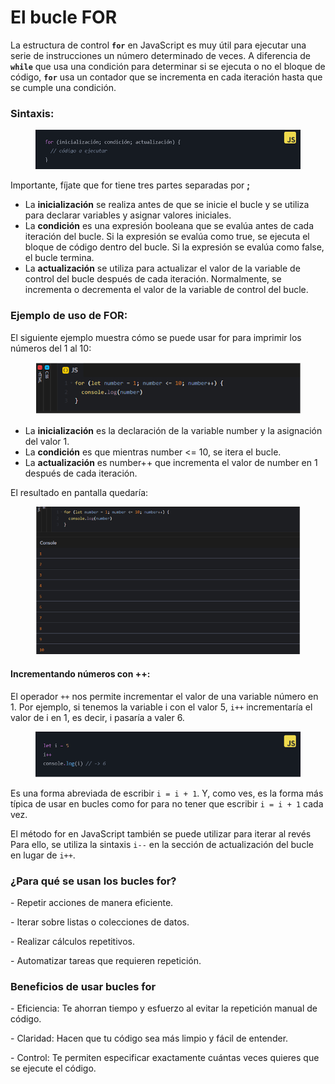 # El bucle FOR

La estructura de control **`for`** en JavaScript es muy útil para ejecutar una serie de instrucciones un número determinado de veces. A diferencia de **`while`** que usa una condición para determinar si se ejecuta o no el bloque de código, **`for`** usa un contador que se incrementa en cada iteración hasta que se cumple una condición.

### Sintaxis:

<figure><img src="../../.gitbook/assets/for.png" alt=""><figcaption></figcaption></figure>

Importante, fíjate que for tiene tres partes separadas por **;**&#x20;

* La **inicialización** se realiza antes de que se inicie el bucle y se utiliza para declarar variables y asignar valores iniciales.
* La **condición** es una expresión booleana que se evalúa antes de cada iteración del bucle. Si la expresión se evalúa como true, se ejecuta el bloque de código dentro del bucle. Si la expresión se evalúa como false, el bucle termina.
* La **actualización** se utiliza para actualizar el valor de la variable de control del bucle después de cada iteración. Normalmente, se incrementa o decrementa el valor de la variable de control del bucle.

### Ejemplo de uso de FOR:

El siguiente ejemplo muestra cómo se puede usar for para imprimir los números del 1 al 10:

<figure><img src="../../.gitbook/assets/image (47).png" alt=""><figcaption></figcaption></figure>

* La **inicialización** es la declaración de la variable number y la asignación del valor 1.
* La **condición** es que mientras number <= 10, se itera el bucle.
* La **actualización** es number++ que incrementa el valor de number en 1 después de cada iteración.

El resultado en pantalla quedaría:

<figure><img src="../../.gitbook/assets/image (48).png" alt=""><figcaption></figcaption></figure>

#### Incrementando números con ++:

El operador `++` nos permite incrementar el valor de una variable número en 1. Por ejemplo, si tenemos la variable i con el valor 5, `i++` incrementaría el valor de i en 1, es decir, i pasaría a valer 6.

<figure><img src="../../.gitbook/assets/image (49).png" alt=""><figcaption></figcaption></figure>

Es una forma abreviada de escribir `i = i + 1`. Y, como ves, es la forma más típica de usar en bucles como for para no tener que escribir `i = i + 1` cada vez.

El método for en JavaScript también se puede utilizar para iterar al revés Para ello, se utiliza la sintaxis `i--` en la sección de actualización del bucle en lugar de `i++`.

### ¿Para qué se usan los bucles for?

\- Repetir acciones de manera eficiente.

\- Iterar sobre listas o colecciones de datos.

\- Realizar cálculos repetitivos.

\- Automatizar tareas que requieren repetición.

### Beneficios de usar bucles for

\- Eficiencia: Te ahorran tiempo y esfuerzo al evitar la repetición manual de código.

\- Claridad: Hacen que tu código sea más limpio y fácil de entender.

\- Control: Te permiten especificar exactamente cuántas veces quieres que se ejecute el código.
